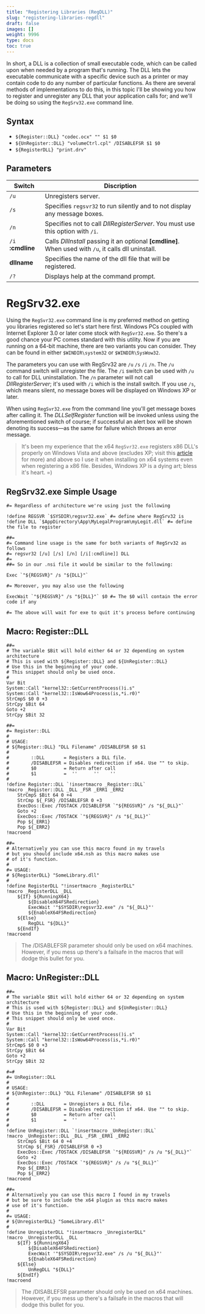 ```yaml
---
title: "Registering Libraries (RegDLL)"
slug: "registering-libraries-regdll"
draft: false
images: []
weight: 9996
type: docs
toc: true
---
```


In short, a DLL is a collection of small executable code, which can be called upon when needed by a program that's running. The DLL lets the executable communicate with a specific device such as a printer or may contain code to do any number of particular functions. As there are several methods of implementations to do this, in this topic I'll be showing you how to register and unregister any DLL that your application calls for; and we'll be doing so using the `RegSrv32.exe` command line.

## Syntax
 - `${Register::DLL} "codec.ocx" "" $1 $0`
 - `${UnRegister::DLL} "volumeCtrl.cpl" /DISABLEFSR $1 $0`
 - `${RegisterDLL} "print.drv"`

## Parameters
**Switch**|**Discription**
-------- | ---
| `/u` | Unregisters server.
| `/s` | Specifies `regsvr32` to run silently and to not display any message boxes.
| `/n` | Specifies not to call *DllRegisterServer*. You must use this option with `/i`.
| `/i` **:cmdline** | Calls *DllInstall* passing it an optional **[cmdline]**. When used with `/u`, it calls dll uninstall.
|**dllname** | Specifies the name of the dll file that will be registered.
|`/?`   | Displays help at the command prompt.

RegSrv32.exe
======
Using the `RegSvr32.exe` command line is my preferred method on getting you libraries registered so let's start here first. Windows PCs coupled with Internet Explorer 3.0 or later come stock with `RegSvr32.exe`. So there's a good chance your PC comes standard with this utility. Now if you are running on a 64-bit machine, there are two variants you can consider. They can be found in either `$WINDIR\system32` or  `$WINDIR\SysWow32`.

The parameters you can use with RegSrv32 are `/u` `/s` `/i` `/n`. The `/u` command switch will unregister the file. The `/i` switch can be used with `/u` to call for DLL uninstallation. The `/n` parameter will not call _DllRegisterServer_; it's used with `/i` which is the install switch. If you use `/s`, which means silent, no message boxes will be displayed on Windows XP or later.

When using `RegSvr32.exe` from the command line you'll get message boxes after calling it. The *DLLSelfRegister* function will be invoked unless using the aforementioned switch of course; if successful an alert box will be shown denoting its success&mdash;as the same for failure which throws an error message.

>It's been my experience that the x64 `RegSvr32.exe` registers x86 DLL's properly on Windows Vista and above (excludes XP; visit this <a href="http://support.microsoft.com/kb/282747">article</a> for more) and above so I use it when installing on x64 systems even when registering a x86 file. Besides, Windows XP is a dying art; bless it's heart. =)

## RegSrv32.exe Simple Usage
<!-- language: lang-nsis -->
```
#= Regardless of architecture we're using just the following

!define REGSVR `$SYSDIR\regsvr32.exe` #= define where RegSrv32 is
!define DLL `$AppDirectory\App\MyLegalProgram\myLegit.dll` #= define the file to register

##=
#= Command line usage is the same for both variants of RegSrv32 as follows
#= regsvr32 [/u] [/s] [/n] [/i[:cmdline]] DLL
#=
##= So in our .nsi file it would be similar to the following:

Exec `"${REGSVR}" /s "${DLL}"`

#= Moreover, you may also use the following

ExecWait `"${REGSVR}" /s "${DLL}"` $0 #= The $0 will contain the error code if any

#= The above will wait for exe to quit it's process before continuing
```

## Macro: Register::DLL
<!-- language: lang-nsis -->
```
##=
# The variable $Bit will hold either 64 or 32 depending on system architecture 
# This is used with ${Register::DLL} and ${UnRegister::DLL}
# Use this in the beginning of your code.
# This snippet should only be used once.
#
Var Bit
System::Call "kernel32::GetCurrentProcess()i.s"
System::Call "kernel32::IsWow64Process(is,*i.r0)"
StrCmpS $0 0 +3
StrCpy $Bit 64
Goto +2
StrCpy $Bit 32

##= 
#= Register::DLL
#
# USAGE:
# ${Register::DLL} "DLL Filename" /DISABLEFSR $0 $1
#
#        ::DLL       = Registers a DLL file. 
#        /DISABLEFSR = Disables redirection if x64. Use "" to skip.
#        $0          = Return after call
#        $1          =  ''      ''    ''
#
!define Register::DLL `!insertmacro _Register::DLL`
!macro _Register::DLL _DLL _FSR _ERR1 _ERR2
    StrCmpS $Bit 64 0 +4
    StrCmp ${_FSR} /DISABLEFSR 0 +3
    ExecDos::Exec /TOSTACK /DISABLEFSR `"${REGSVR}" /s "${_DLL}"`
    Goto +2
    ExecDos::Exec /TOSTACK `"${REGSVR}" /s "${_DLL}"`
    Pop ${_ERR1}
    Pop ${_ERR2}
!macroend

##= 
# Alternatively you can use this macro found in my travels 
# but you should include x64.nsh as this macro makes use
# of it's function.
#
#= USAGE:
# ${RegisterDLL} "SomeLibrary.dll"
#
!define RegisterDLL "!insertmacro _RegisterDLL"
!macro _RegisterDLL _DLL
    ${If} ${RunningX64}
        ${DisableX64FSRedirection}
        ExecWait '"$SYSDIR\regsvr32.exe" /s "${_DLL}"'
        ${EnableX64FSRedirection}
    ${Else}
        RegDLL "${DLL}"
    ${EndIf}
!macroend
```
>The /DISABLEFSR parameter should only be used on x64 machines. However, if you mess up there's a failsafe in the macros that will dodge this bullet for you. 

## Macro: UnRegister::DLL
<!-- language: lang-nsis -->
```
##=
# The variable $Bit will hold either 64 or 32 depending on system architecture 
# This is used with ${Register::DLL} and ${UnRegister::DLL}
# Use this in the beginning of your code. 
# This snippet should only be used once.
#
Var Bit
System::Call "kernel32::GetCurrentProcess()i.s"
System::Call "kernel32::IsWow64Process(is,*i.r0)"
StrCmpS $0 0 +3
StrCpy $Bit 64
Goto +2
StrCpy $Bit 32

#=# 
#= UnRegister::DLL
#
# USAGE:
# ${UnRegister::DLL} "DLL Filename" /DISABLEFSR $0 $1
#
#        ::DLL       = Unregisters a DLL file. 
#        /DISABLEFSR = Disables redirection if x64. Use "" to skip.
#        $0          = Return after call
#        $1          =  ''      ''    ''
#
!define UnRegister::DLL `!insertmacro _UnRegister::DLL`
!macro _UnRegister::DLL _DLL _FSR _ERR1 _ERR2
    StrCmpS $Bit 64 0 +4
    StrCmp ${_FSR} /DISABLEFSR 0 +3
    ExecDos::Exec /TOSTACK /DISABLEFSR `"${REGSVR}" /s /u "${_DLL}"`
    Goto +2
    ExecDos::Exec /TOSTACK `"${REGSVR}" /s /u "${_DLL}"`
    Pop ${_ERR1}
    Pop ${_ERR2}
!macroend

##= 
# Alternatively you can use this macro I found in my travels 
# but be sure to include the x64 plugin as this macro makes 
# use of it's function.
#
#= USAGE:
# ${UnregisterDLL} "SomeLibrary.dll"
#
!define UnregisterDLL "!insertmacro _UnregisterDLL"
!macro _UnregisterDLL _DLL
    ${If} ${RunningX64}
        ${DisableX64FSRedirection}
        ExecWait '"$SYSDIR\regsvr32.exe" /s /u "${_DLL}"'
        ${EnableX64FSRedirection}
    ${Else}
        UnRegDLL "${DLL}"
    ${EndIf}
!macroend
```

>The /DISABLEFSR parameter should only be used on x64 machines. However, if you mess up there's a failsafe in the macros that will dodge this bullet for you. 

